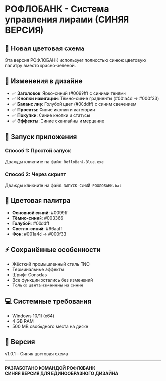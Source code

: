 # РОФЛОБАНК - Система управления лирами (СИНЯЯ ВЕРСИЯ)

## 🔵 Новая цветовая схема
Эта версия РОФЛОБАНК использует полностью синюю цветовую палитру вместо красно-зелёной.

## 🎨 Изменения в дизайне
- ✅ **Заголовок**: Ярко-синий (#0099ff) с синими тенями
- ✅ **Кнопки навигации**: Тёмно-синие градиенты (#001a4d → #000f33)
- ✅ **Баланс лир**: Голубой цвет (#00ddff) с синим свечением
- ✅ **Проекты**: Синие иконки и категории
- ✅ **Покупки**: Синие кнопки и статусы
- ✅ **Эффекты**: Синие сканлайны и мерцание

## 🚀 Запуск приложения

### Способ 1: Простой запуск
Дважды кликните на файл: `RofloBank-Blue.exe`

### Способ 2: Через скрипт
Дважды кликните на файл: `ЗАПУСК-СИНИЙ-РОФЛОБАНК.bat`

## 🔵 Цветовая палитра
- **Основной синий**: #0099ff
- **Тёмно-синий**: #003366  
- **Голубой**: #00ddff
- **Светло-синий**: #66aaff
- **Фон**: #001a4d → #000f33

## ⚡ Сохранённые особенности
- Жёсткий промышленный стиль TNO
- Терминальные эффекты
- Шрифт Consolas
- Все функции остались без изменений
- Только цвета изменены на синие

## 💻 Системные требования
- Windows 10/11 (x64)
- 4 GB RAM
- 500 MB свободного места на диске

## 📝 Версия
v1.0.1 - Синяя цветовая схема

---
**РАЗРАБОТАНО КОМАНДОЙ РОФЛОБАНК**  
**СИНЯЯ ВЕРСИЯ ДЛЯ ЕДИНООБРАЗНОГО ДИЗАЙНА**